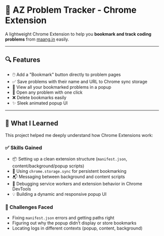 # 🧩 AZ Problem Tracker - Chrome Extension

A lightweight Chrome Extension to help you **bookmark and track coding problems** from [maang.in](https://maang.in/) easily.

---

## 🔍 Features

- 🖱️ Add a "Bookmark" button directly to problem pages  
- ✅ Save problems with their name and URL to Chrome sync storage  
- 🧾 View all your bookmarked problems in a popup  
- 🚀 Open any problem with one click  
- ❌ Delete bookmarks easily  
- ✨ Sleek animated popup UI

---

## 🧠 What I Learned

This project helped me deeply understand how Chrome Extensions work:

### ✅ Skills Gained
- 📦 Setting up a clean extension structure (`manifest.json`, content/background/popup scripts)
- 🔁 Using `chrome.storage.sync` for persistent bookmarking
- 📬 Messaging between background and content scripts
- 🧪 Debugging service workers and extension behavior in Chrome DevTools
- 💡 Building a dynamic and responsive popup UI

### 🚧 Challenges Faced
- Fixing `manifest.json` errors and getting paths right  
- Figuring out why the popup didn’t display or store bookmarks  
- Locating logs in different contexts (popup, content, background)  
